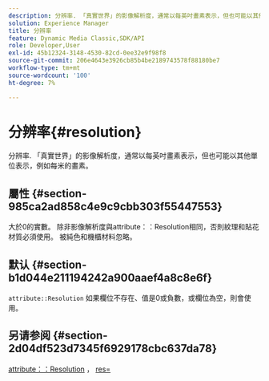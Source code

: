 ```yaml
---
description: 分辨率. 「真實世界」的影像解析度，通常以每英吋畫素表示，但也可能以其他單位表示，例如每米的畫素。
solution: Experience Manager
title: 分辨率
feature: Dynamic Media Classic,SDK/API
role: Developer,User
exl-id: 45b12324-3148-4530-82cd-0ee32e9f98f8
source-git-commit: 206e4643e3926cb85b4be2189743578f88180be7
workflow-type: tm+mt
source-wordcount: '100'
ht-degree: 7%

---
```


# 分辨率{#resolution}

分辨率. 「真實世界」的影像解析度，通常以每英吋畫素表示，但也可能以其他單位表示，例如每米的畫素。

## 屬性 {#section-985ca2ad858c4e9c9cbb303f55447553}

大於0的實數。 除非影像解析度與attribute：：Resolution相同，否則紋理和貼花材質必須使用。 被純色和機櫃材料忽略。

## 默认 {#section-b1d044e211194242a900aaef4a8c8e6f}

`attribute::Resolution` 如果欄位不存在、值是0或負數，或欄位為空，則會使用。

## 另请参阅 {#section-2d04df523d7345f6929178cbc637da78}

[attribute：：Resolution](../../../../../ir-api/material-cat/image-rendering-api-ref/c-ir-material-catalog/c-ir-material-data-reference/r-ir-resolution-dataref.md#reference-09fe14e6bfbf4db6b7f4369fffecc806) ， [res=](../../../../../ir-api/http-protocol/image-rendering-api-ref/c-ir-http-protocol-ref/c-ir-http-protocol-command-reference/r-ir-res.md#reference-0ad9de8887144c83a6db97b4994f7c04)
